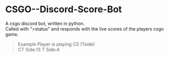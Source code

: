 # CSGO--Discord-Score-Bot

A csgo discord bot, written in python.  
Called with ">status" and responds with the live scores of the players csgo game.

>Example 
> Player is playing CS (Tside) \
> CT Side:13            T Side:4
